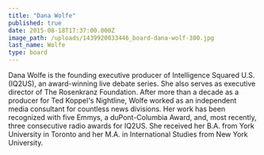 ```yaml
---
title: "Dana Wolfe"
published: true
date: 2015-08-18T17:37:00.000Z
image_path: /uploads/1439920033446_board-dana-wolf-300.jpg
last_name: Wolfe
type: board
---
```


Dana Wolfe is the founding executive producer of Intelligence Squared U.S. (IQ2US), an award-winning live debate series. She also serves as executive director of The Rosenkranz Foundation. After more than a decade as a producer for Ted Koppel's Nightline, Wolfe worked as an independent media consultant for countless news divisions. Her work has been recognized with five Emmys, a duPont-Columbia Award, and, most recently, three consecutive radio awards for IQ2US. She received her B.A. from York University in Toronto and her M.A. in International Studies from New York University.

